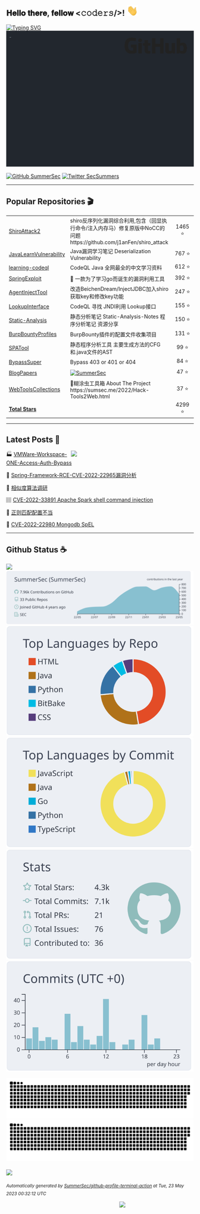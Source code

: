 <h2> 𝐇𝐞𝐥𝐥𝐨 𝐭𝐡𝐞𝐫𝐞, 𝐟𝐞𝐥𝐥𝐨𝐰 <𝚌𝚘𝚍𝚎𝚛𝚜/>! <img src="Hi.gif" width="30px"></h2>


[![Typing SVG](https://readme-typing-svg.herokuapp.com?font=Fira+Code&duration=6000&pause=1500&color=2D94F7&width=435&lines=%E4%BD%A0%E5%A5%BD%E5%91%80%F0%9F%91%8B;%E5%83%8F%E6%B8%85%E6%B0%B4%E4%B8%80%E8%88%AC%E6%B8%85%E6%BE%88%E9%80%8F%E6%98%8E)](https://git.io/typing-svg)
![gifOS](os.gif)


[![GitHub SummerSec](https://img.shields.io/github/followers/SummerSec?label=follow%20%40SummerSec&style=flat-square)](https://github.com/SummerSec) 
[![Twitter SecSummers](https://img.shields.io/twitter/follow/SecSummers?style=flat-square)](https://twitter.com/SecSummers)



---

## Popular Repositories 🎬 
<table>
<tr><td><a href="https://github.com/SummerSec/ShiroAttack2">ShiroAttack2</a></td><td>shiro反序列化漏洞综合利用,包含（回显执行命令/注入内存马）修复原版中NoCC的问题 https://github.com/j1anFen/shiro_attack</td><td align="center" width="12%">1465 ⭐</td></tr>
<tr><td><a href="https://github.com/SummerSec/JavaLearnVulnerability">JavaLearnVulnerability</a></td><td>Java漏洞学习笔记 Deserialization Vulnerability</td><td align="center" width="12%">767 ⭐</td></tr>
<tr><td><a href="https://github.com/SummerSec/learning-codeql">learning-codeql</a></td><td>CodeQL Java 全网最全的中文学习资料</td><td align="center" width="12%">612 ⭐</td></tr>
<tr><td><a href="https://github.com/SummerSec/SpringExploit">SpringExploit</a></td><td>🚀 一款为了学习go而诞生的漏洞利用工具</td><td align="center" width="12%">392 ⭐</td></tr>
<tr><td><a href="https://github.com/SummerSec/AgentInjectTool">AgentInjectTool</a></td><td>改造BeichenDream/InjectJDBC加入shiro获取key和修改key功能</td><td align="center" width="12%">247 ⭐</td></tr>
<tr><td><a href="https://github.com/SummerSec/LookupInterface">LookupInterface</a></td><td>CodeQL 寻找 JNDI利用 Lookup接口</td><td align="center" width="12%">155 ⭐</td></tr>
<tr><td><a href="https://github.com/SummerSec/Static-Analysis">Static-Analysis</a></td><td>静态分析笔记 Static-Analysis-Notes 程序分析笔记 资源分享</td><td align="center" width="12%">150 ⭐</td></tr>
<tr><td><a href="https://github.com/SummerSec/BurpBountyProfiles">BurpBountyProfiles</a></td><td>BurpBounty插件的配置文件收集项目</td><td align="center" width="12%">131 ⭐</td></tr>
<tr><td><a href="https://github.com/SummerSec/SPATool">SPATool</a></td><td>静态程序分析工具 主要生成方法的CFG和.java文件的AST </td><td align="center" width="12%">99 ⭐</td></tr>
<tr><td><a href="https://github.com/SummerSec/BypassSuper">BypassSuper</a></td><td>Bypass 403 or 401 or 404</td><td align="center" width="12%">84 ⭐</td></tr>
<tr><td><a href="https://github.com/SummerSec/BlogPapers">BlogPapers</a></td><td><a href="sumsec.me"><img src="https://readme-typing-svg.demolab.com?font=Fira+Code&size=24&pause=1000&color=FDFDFD&background=13797800&center=true&vCenter=true&width=435&lines=%F0%9F%91%8B%EF%BC%8C%E5%83%8F%E6%B8%85%E6%B0%B4%E4%B8%80%E8%88%AC%E6%B8%85%E6%BE%88%E9%80%8F%E6%98%8E" alt="SummerSec" /></a></td><td align="center" width="12%">47 ⭐</td></tr>
<tr><td><a href="https://github.com/SummerSec/WebToolsCollections">WebToolsCollections</a></td><td>🐛糊涂虫工具箱 About The Project https://sumsec.me/2022/Hack-Tools2Web.html</td><td align="center" width="12%">37 ⭐</td></tr>
<tr><td><a href='https://github.com/summersec'><strong>Total Stars</strong></a></strong></td><td></td><td align="center" width="12%"> 4299 ⭐</td></tr>
</table>


---

## Latest Posts 📝 

<img align='right' src="https://sumsec.me/resources/work.gif" width="330" /> 🏭 [VMWare-Workspace-ONE-Access-Auth-Bypass](https://sumsec.me/2022/VMWare-Workspace-ONE-Access-Auth-Bypass.html)

 👗 [Spring-Framework-RCE-CVE-2022-22965漏洞分析](https://sumsec.me/2022/Spring-Framework-RCE-CVE-2022-22965%E6%BC%8F%E6%B4%9E%E5%88%86%E6%9E%90.html)

 🏀 [相似度算法调研](https://sumsec.me/2022/%E7%9B%B8%E4%BC%BC%E5%BA%A6%E7%AE%97%E6%B3%95%E8%B0%83%E7%A0%94.html)

 🏽 [CVE-2022-33891 Apache Spark shell command injection](https://sumsec.me/2022/CVE-2022-33891%20Apache%20Spark%20shell%20command%20injection.html)

 👤 [正则匹配配置不当](https://sumsec.me/2022/%E6%AD%A3%E5%88%99%E5%8C%B9%E9%85%8D%E9%85%8D%E7%BD%AE%E4%B8%8D%E5%BD%93.html)

 🐋 [CVE-2022-22980 Mongodb SpEL](https://sumsec.me/2022/CVE-2022-22980%20Mongodb%20SpEL.html)


---

## Github Status ☕ 



![](https://github-profile-trophy.vercel.app/?username=SummerSec&theme=nord&row=1&column=6)
[![](https://raw.githubusercontent.com/SummerSec/github-profile/master/profile-summary-card-output/nord_bright/0-profile-details.svg)](https://github.com/vn7n24fzkq/github-profile-summary-cards)
[![](https://raw.githubusercontent.com/SummerSec/github-profile/master/profile-summary-card-output/nord_bright/1-repos-per-language.svg)](https://github.com/vn7n24fzkq/github-profile-summary-cards) [![](https://raw.githubusercontent.com/SummerSec/github-profile/master/profile-summary-card-output/nord_bright/2-most-commit-language.svg)](https://github.com/vn7n24fzkq/github-profile-summary-cards)
[![](https://raw.githubusercontent.com/SummerSec/github-profile/master/profile-summary-card-output/nord_bright/3-stats.svg)](https://github.com/vn7n24fzkq/github-profile-summary-cards) [![](https://raw.githubusercontent.com/SummerSec/github-profile/master/profile-summary-card-output/nord_bright/4-productive-time.svg)](https://github.com/vn7n24fzkq/github-profile-summary-cards)

![github contribution grid snake animation](./dist//github-snake.svg#gh-dark-mode-only)
![github contribution grid snake animation](./dist/github-snake.svg#gh-light-mode-only)



<img align='Middle' src="https://metrics.lecoq.io/summersec?template=classic&base.header=0&base.activity=0&base.community=0&base.repositories=0&base.metadata=0&isocalendar=1&isocalendar.duration=full-year&config.timezone=Asia%2FShanghai" width="500">

<sub><i>Automatically generated by [SummerSec/github-profile-terminal-action](https://github.com/SummerSec/github-profile-terminal-action) at Tue, 23 May 2023 00:32:12 UTC</i></sub>


 <img align='Right' src="https://profile-counter.glitch.me/summersec/count.svg" width="200">

